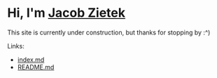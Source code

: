 # Hi, I'm [Jacob Zietek](https://www.linkedin.com/in/jacob-zietek/)

This site is currently under construction, but thanks for stopping by :^)

Links:
 - [index.md](https://jacob-zietek.github.io/index.html)
 - [README.md](https://jacob-zietek.github.io/README.html)